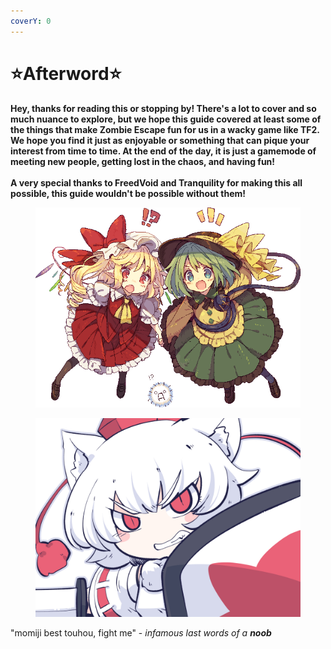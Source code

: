 ```yaml
---
coverY: 0
---
```


# ⭐Afterword⭐

**Hey, thanks for reading this or stopping by! There's a lot to cover and so much nuance to explore, but we hope this guide covered at least some of the things that make Zombie Escape fun for us in a wacky game like TF2. We hope you find it just as enjoyable or something that can pique your interest from time to time. At the end of the day, it is just a gamemode of meeting new people, getting lost in the chaos, and having fun!**\
\
**A very special thanks to FreedVoid and Tranquility for making this all possible, this guide wouldn't be possible without them!**

<figure><img src="../.gitbook/assets/__flandre_scarlet_komeiji_koishi_and_kedama_touhou_drawn_by_usamata__4e2c37e177deba5b374cfbfee794e26a.png" alt=""><figcaption></figcaption></figure>

<figure><img src="../.gitbook/assets/217b6f772fe44df6.jpg" alt=""><figcaption></figcaption></figure>

"momiji best touhou, fight me" - _infamous_ _last words of a **noob**_
